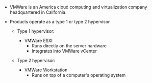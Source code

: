 - VMWare is an America cloud computing and virtualization company headquartered in California.

- Products operate as a type 1 or type 2 hypervisor
    - Type 1 hypervisor:
        - VMWare ESXI
            - Runs directly on the server hardware
            - Integrates into VMWare vCenter
    
    - Type 2 hypervisor:
        - VMWare Workstation
            - Runs on top of a computer's operating system